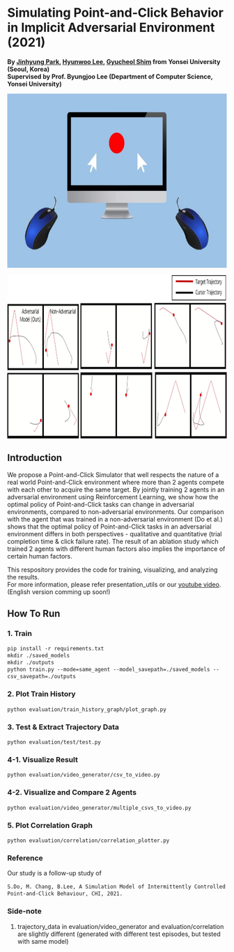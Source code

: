 # Simulating Point-and-Click Behavior in Implicit Adversarial Environment (2021)

**By <a href="http://github.com/jinhyung426/" target="_blank">Jinhyung Park</a>, <a href="https://github.com/Clap2rap" target="_blank">Hyunwoo Lee</a>, <a href="https://github.com/qwert92a" target="_blank">Gyucheol Shim</a> from Yonsei University (Seoul, Korea)**<br/>
**Supervised by Prof. Byungjoo Lee (Department of Computer Science, Yonsei University)**

<p align="center">
  <img width="650" height="400" src="https://github.com/SWCapstoneProject/Adversarial_PointAndClick/blob/main/misc/teaser.JPG">
</p>

<p align="center">
  <img width="850" height="375" src="https://github.com/SWCapstoneProject/Adversarial_PointAndClick/blob/main/misc/teaser2.png">
</p>

## Introduction
We propose a Point-and-Click Simulator that well respects the nature of a real world Point-and-Click environment where more than 2 agents compete with each other to acquire the same target.
By jointly training 2 agents in an adversarial environment using Reinforcement Learning, we show how the optimal policy of Point-and-Click tasks can change in adversarial environments, compared to non-adversarial environments.
Our comparison with the agent that was trained in a non-adversarial environment (Do et al.) shows that the optimal policy of Point-and-Click tasks in an adversarial environment 
differs in both perspectives - qualitative and quantitative (trial completion time & click failure rate).
The result of an ablation study which trained 2 agents with different human factors also implies the importance of certain human factors.<br/> 

This respository provides the code for training, visualizing, and analyzing the results.<br/>
For more information, please refer presentation_utils or our <a href="https://www.youtube.com/watch?v=DLQu1RDsS6w&t=140s" target="_blank">youtube video</a>. (English version comming up soon!) <br/>

## How To Run
### 1. Train
    pip install -r requirements.txt
    mkdir ./saved_models
    mkdir ./outputs
    python train.py --mode=same_agent --model_savepath=./saved_models --csv_savepath=./outputs

### 2. Plot Train History
    python evaluation/train_history_graph/plot_graph.py

### 3. Test & Extract Trajectory Data
    python evaluation/test/test.py

### 4-1. Visualize Result
    python evaluation/video_generator/csv_to_video.py

### 4-2. Visualize and Compare 2 Agents
    python evaluation/video_generator/multiple_csvs_to_video.py

### 5. Plot Correlation Graph
    python evaluation/correlation/correlation_plotter.py

### Reference
   Our study is a follow-up study of 

    S.Do, M. Chang, B.Lee, A Simulation Model of Intermittently Controlled Point-and-Click Behaviour, CHI, 2021.


### Side-note
  1. trajectory_data in evaluation/video_generator and evaluation/correlation are slightly different (generated with different test episodes, but tested with same model)

